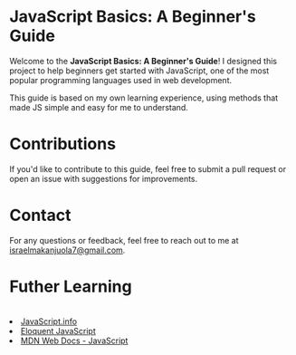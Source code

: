 # JavaScript Basics: A Beginner's Guide

Welcome to the **JavaScript Basics: A Beginner's Guide**! I designed this project to help beginners get 
started with JavaScript, one of the most popular programming languages used in web development.

This guide is based on my own learning experience, using methods that made JS simple and easy for me to understand.


# Contributions
If you'd like to contribute to this guide, feel free to submit a pull request or open an issue with 
suggestions for improvements.

# Contact
For any questions or feedback, feel free to reach out to me at israelmakanjuola7@gmail.com.

# Futher Learning 
<br/>
<a href="https://javascript.info/"><li> JavaScript.info </li></a>
<a href="https://eloquentjavascript.net/"><li> Eloquent JavaScript </li></a>
<a href="https://developer.mozilla.org/en-US/docs/Web/JavaScript"><li> MDN Web Docs - JavaScript </li></a>
